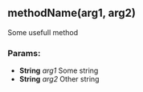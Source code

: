 

<!-- Start src\tier2-2\other-tier2-module.js -->

## methodName(arg1, arg2)

Some usefull method

### Params:

* **String** *arg1* Some string
* **String** *arg2* Other string

<!-- End src\tier2-2\other-tier2-module.js -->

